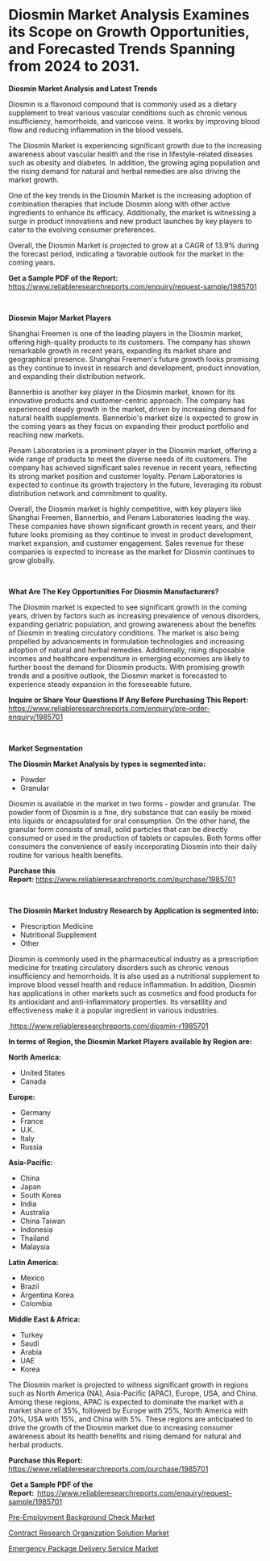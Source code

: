 <p><h1>Diosmin Market Analysis Examines its Scope on Growth Opportunities, and Forecasted Trends Spanning from 2024 to 2031.</h1></p><p><strong>Diosmin Market Analysis and Latest Trends</strong></p>
<p><p>Diosmin is a flavonoid compound that is commonly used as a dietary supplement to treat various vascular conditions such as chronic venous insufficiency, hemorrhoids, and varicose veins. It works by improving blood flow and reducing inflammation in the blood vessels.</p><p>The Diosmin Market is experiencing significant growth due to the increasing awareness about vascular health and the rise in lifestyle-related diseases such as obesity and diabetes. In addition, the growing aging population and the rising demand for natural and herbal remedies are also driving the market growth.</p><p>One of the key trends in the Diosmin Market is the increasing adoption of combination therapies that include Diosmin along with other active ingredients to enhance its efficacy. Additionally, the market is witnessing a surge in product innovations and new product launches by key players to cater to the evolving consumer preferences.</p><p>Overall, the Diosmin Market is projected to grow at a CAGR of 13.9% during the forecast period, indicating a favorable outlook for the market in the coming years.</p></p>
<p><strong>Get a Sample PDF of the Report:&nbsp;</strong> <a href="https://www.reliableresearchreports.com/enquiry/request-sample/1985701">https://www.reliableresearchreports.com/enquiry/request-sample/1985701</a></p>
<p>&nbsp;</p>
<p><strong>Diosmin Major Market Players</strong></p>
<p><p>Shanghai Freemen is one of the leading players in the Diosmin market, offering high-quality products to its customers. The company has shown remarkable growth in recent years, expanding its market share and geographical presence. Shanghai Freemen's future growth looks promising as they continue to invest in research and development, product innovation, and expanding their distribution network.</p><p>Bannerbio is another key player in the Diosmin market, known for its innovative products and customer-centric approach. The company has experienced steady growth in the market, driven by increasing demand for natural health supplements. Bannerbio's market size is expected to grow in the coming years as they focus on expanding their product portfolio and reaching new markets.</p><p>Penam Laboratories is a prominent player in the Diosmin market, offering a wide range of products to meet the diverse needs of its customers. The company has achieved significant sales revenue in recent years, reflecting its strong market position and customer loyalty. Penam Laboratories is expected to continue its growth trajectory in the future, leveraging its robust distribution network and commitment to quality.</p><p>Overall, the Diosmin market is highly competitive, with key players like Shanghai Freemen, Bannerbio, and Penam Laboratories leading the way. These companies have shown significant growth in recent years, and their future looks promising as they continue to invest in product development, market expansion, and customer engagement. Sales revenue for these companies is expected to increase as the market for Diosmin continues to grow globally.</p></p>
<p>&nbsp;</p>
<p><strong>What Are The Key Opportunities For Diosmin Manufacturers?</strong></p>
<p><p>The Diosmin market is expected to see significant growth in the coming years, driven by factors such as increasing prevalence of venous disorders, expanding geriatric population, and growing awareness about the benefits of Diosmin in treating circulatory conditions. The market is also being propelled by advancements in formulation technologies and increasing adoption of natural and herbal remedies. Additionally, rising disposable incomes and healthcare expenditure in emerging economies are likely to further boost the demand for Diosmin products. With promising growth trends and a positive outlook, the Diosmin market is forecasted to experience steady expansion in the foreseeable future.</p></p>
<p><strong>Inquire or Share Your Questions If Any Before Purchasing This Report:</strong> <a href="https://www.reliableresearchreports.com/enquiry/pre-order-enquiry/1985701">https://www.reliableresearchreports.com/enquiry/pre-order-enquiry/1985701</a></p>
<p>&nbsp;</p>
<p><strong>Market Segmentation</strong></p>
<p><strong>The Diosmin Market Analysis by types is segmented into:</strong></p>
<p><ul><li>Powder</li><li>Granular</li></ul></p>
<p><p>Diosmin is available in the market in two forms - powder and granular. The powder form of Diosmin is a fine, dry substance that can easily be mixed into liquids or encapsulated for oral consumption. On the other hand, the granular form consists of small, solid particles that can be directly consumed or used in the production of tablets or capsules. Both forms offer consumers the convenience of easily incorporating Diosmin into their daily routine for various health benefits.</p></p>
<p><strong>Purchase this Report:&nbsp;</strong><a href="https://www.reliableresearchreports.com/purchase/1985701">https://www.reliableresearchreports.com/purchase/1985701</a></p>
<p>&nbsp;</p>
<p><strong>The Diosmin Market Industry Research by Application is segmented into:</strong></p>
<p><ul><li>Prescription Medicine</li><li>Nutritional Supplement</li><li>Other</li></ul></p>
<p><p>Diosmin is commonly used in the pharmaceutical industry as a prescription medicine for treating circulatory disorders such as chronic venous insufficiency and hemorrhoids. It is also used as a nutritional supplement to improve blood vessel health and reduce inflammation. In addition, Diosmin has applications in other markets such as cosmetics and food products for its antioxidant and anti-inflammatory properties. Its versatility and effectiveness make it a popular ingredient in various industries.</p></p>
<p><a href="https://www.reliableresearchreports.com/diosmin-r1985701">&nbsp;https://www.reliableresearchreports.com/diosmin-r1985701</a></p>
<p><strong>In terms of Region, the Diosmin Market Players available by Region are:</strong></p>
<p>
    <p> <strong> North America: </strong>
        <ul>
            <li>United States</li>
            <li>Canada</li>
        </ul>
        </p> 
    <p> <strong> Europe: </strong>
        <ul>
            <li>Germany</li>
            <li>France</li>
            <li>U.K.</li>
            <li>Italy</li>
            <li>Russia</li>
        </ul>
        </p> 
    <p> <strong> Asia-Pacific: </strong>
        <ul>
            <li>China</li>
            <li>Japan</li>
            <li>South Korea</li>
            <li>India</li>
            <li>Australia</li>
            <li>China Taiwan</li>
            <li>Indonesia</li>
            <li>Thailand</li>
            <li>Malaysia</li>
        </ul>
        </p> 
    <p> <strong> Latin America: </strong>
        <ul>
            <li>Mexico</li>
            <li>Brazil</li>
            <li>Argentina Korea</li>
            <li>Colombia</li>
        </ul>
        </p> 
    <p> <strong> Middle East & Africa: </strong>
        <ul>
            <li>Turkey</li>
            <li>Saudi</li>
            <li>Arabia</li>
            <li>UAE</li>
            <li>Korea</li>
        </ul>
    </p>
    </p>
<p><p>The Diosmin market is projected to witness significant growth in regions such as North America (NA), Asia-Pacific (APAC), Europe, USA, and China. Among these regions, APAC is expected to dominate the market with a market share of 35%, followed by Europe with 25%, North America with 20%, USA with 15%, and China with 5%. These regions are anticipated to drive the growth of the Diosmin market due to increasing consumer awareness about its health benefits and rising demand for natural and herbal products.</p></p>
<p><strong>Purchase this Report: </strong><a href="https://www.reliableresearchreports.com/purchase/1985701">https://www.reliableresearchreports.com/purchase/1985701</a></p>
<p>&nbsp;<strong>Get a Sample PDF of the Report:&nbsp;&nbsp;</strong><a href="https://www.reliableresearchreports.com/enquiry/request-sample/1985701">https://www.reliableresearchreports.com/enquiry/request-sample/1985701</a></p>
<p><strong></strong></p>
<p><p><a href="https://github.com/kufem1/Market-Research-Report-List-3/blob/main/pre-employment-background-check-market.md">Pre-Employment Background Check Market</a></p><p><a href="https://github.com/kosella/Market-Research-Report-List-4/blob/main/contract-research-organization-solution-market.md">Contract Research Organization Solution Market</a></p><p><a href="https://github.com/singletonthaxterkelliehr2df/Market-Research-Report-List-3/blob/main/emergency-package-delivery-service-market.md">Emergency Package Delivery Service Market</a></p></p>